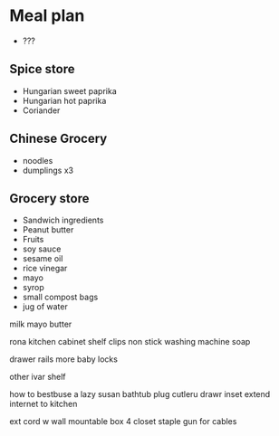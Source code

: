 # Meal plan

- ???

## Spice store

- Hungarian sweet paprika
- Hungarian hot paprika
- Coriander

## Chinese Grocery

- noodles
- dumplings x3

## Grocery store

- Sandwich ingredients
- Peanut butter
- Fruits
- soy sauce
- sesame oil
- rice vinegar
- mayo
- syrop
- small compost bags
- jug of water

milk
mayo
butter

rona kitchen cabinet shelf clips 
non stick
washing machine soap


drawer rails
more baby locks

other ivar shelf

how to bestbuse a lazy susan 
bathtub plug
cutleru drawr inset
extend internet to kitchen



ext cord w wall mountable box 4 closet
staple gun for cables

